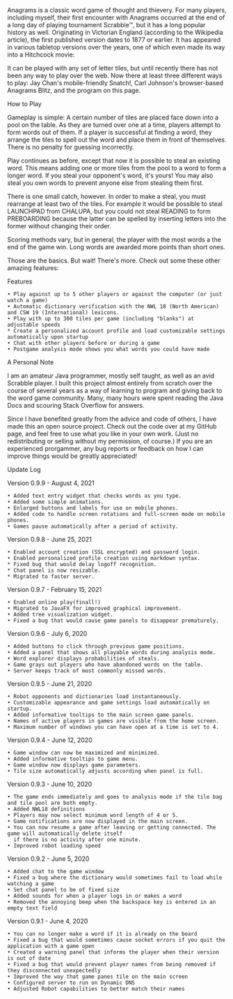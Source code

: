 Anagrams is a classic word game of thought and thievery. For many players, including myself, their first encounter with Anagrams occurred at the end of a long day of playing tournament Scrabble™, but it has a long popular history as well. Originating in Victorian England (according to the Wikipedia article), the first published version dates to 1877 or earlier. It has appeared in various tabletop versions over the years, one of which even made its way into a Hitchcock movie:

It can be played with any set of letter tiles, but until recently there has not been any way to play over the web. Now there at least three different ways to play: Jay Chan's mobile-friendly Snatch!, Carl Johnson's browser-based Anagrams Blitz, and the program on this page.

How to Play

Gameplay is simple: A certain number of tiles are placed face down into a pool on the table. As they are turned over one at a time, players attempt to form words out of them. If a player is successful at finding a word, they arrange the tiles to spell out the word and place them in front of themselves. There is no penalty for guessing incorrectly.

Play continues as before, except that now it is possible to steal an existing word. This means adding one or more tiles from the pool to a word to form a longer word. If you steal your opponent's word, it's yours! You may also steal you own words to prevent anyone else from stealing them first.

There is one small catch, however. In order to make a steal, you must rearrange at least two of the tiles. For example it would be possible to steal LAUNCHPAD from CHALUPA, but you could not steal READING to form PREBOARDING because the latter can be spelled by inserting letters into the former without changing their order.

Scoring methods vary, but in general, the player with the most words a the end of the game win. Long words are awarded more points than short ones.

Those are the basics. But wait! There's more. Check out some these other amazing features:

Features

    • Play against up to 5 other players or against the computer (or just watch a game)
    • Automatic dictionary verification with the NWL 18 (North American) and CSW 19 (International) lexicons.
    • Play with up to 300 tiles per game (including "blanks") at adjustable speeds
    * Create a personalized account profile and load customizable settings automatically upon startup
    • Chat with other players before or during a game
    • Postgame analysis mode shows you what words you could have made

A Personal Note

I am an amateur Java programmer, mostly self taught, as well as an avid Scrabble player. I built this project almost entirely from scratch over the course of several years as a way of learning to program and giving back to the word game community. Many, many hours were spent reading the Java Docs and scouring Stack Overflow for answers.

Since I have benefited greatly from the advice and code of others, I have made this an open source project. Check out the code over at my GitHub page, and feel free to use what you like in your own work. (Just no redistributing or selling without my permission, of course.) If you are an experienced prorgammer, any bug reports or feedback on how I can improve things would be greatly appreciated!

Update Log

Version 0.9.9 - August 4, 2021

    • Added text entry widget that checks words as you type.
    • Added some simple animations.
    • Enlarged buttons and labels for use on mobile phones.
    • Added code to handle screen rotations and full-screen mode on mobile phones.
    • Games pause automatically after a period of activity.

Version 0.9.8 - June 25, 2021

    • Enabled account creation (SSL encrypted) and password login.
    • Enabled personalized profile creation using markdown syntax.
    * Fixed bug that would delay logoff recognition.
    * Chat panel is now resizable.
    * Migrated to faster server.

Version 0.9.7 - February 15, 2021

    • Enabled online play(finall!)
    • Migrated to JavaFX for improved graphical improvement.
    • Added tree visualization widget.
    • Fixed a bug that would cause game panels to disappear prematurely.

Version 0.9.6 - July 6, 2020

    • Added buttons to click through previous game positions.
    • Added a panel that shows all playable words during analysis mode.
    • Word explorer displays probabilities of steals.
    • Game grays out players who have abandoned words on the table.
    • Server keeps track of most commonly missed words.

Version 0.9.5 - June 21, 2020

    • Robot opponents and dictionaries load instantaneously.
    • Customizable appearance and game settings load automatically on startup.
    • Added informative tooltips to the main screen game panels.
    • Names of active players in games are visible from the home screen.
    • Maximum number of windows you can have open at a time is set to 4.

Version 0.9.4 - June 12, 2020

    • Game window can now be maximized and minimized.
    • Added informative tooltips to game menu.
    • Game window now displays game parameters.
    • Tile size automatically adjusts according when panel is full.

Version 0.9.3 - June 10, 2020

    • The game ends immediately and goes to analysis mode if the tile bag and tile pool are both empty.
    • Added NWL18 definitions
    • Players may now select minimum word length of 4 or 5.
    • Game notifications are now displayed in the main screen.
    • You can now resume a game after leaving or getting connected. The game will automatically delete itself
      if there is no activity after one minute.
    • Improved robot loading speed

Version 0.9.2 - June 5, 2020

    • Added chat to the game window
    • Fixed a bug where the dictionary would sometimes fail to load while watching a game
    • Set chat panel to be of fixed size
    • Added sounds for when a player logs in or makes a word
    • Removed the annoying beep when the backspace key is entered in an empty text field

Version 0.9.1 - June 4, 2020

    • You can no longer make a word if it is already on the board
    • Fixed a bug that would sometimes cause socket errors if you quit the application with a game open
    • Created a warning panel that informs the player when their version is out of date
    • Fixed a bug that would prevent player names from being removed if they disconnected unexpectedly
    • Improved the way that game panes tile on the main screen
    • Configured server to run on Dynamic DNS
    • Adjusted Robot capabilities to better match their names

